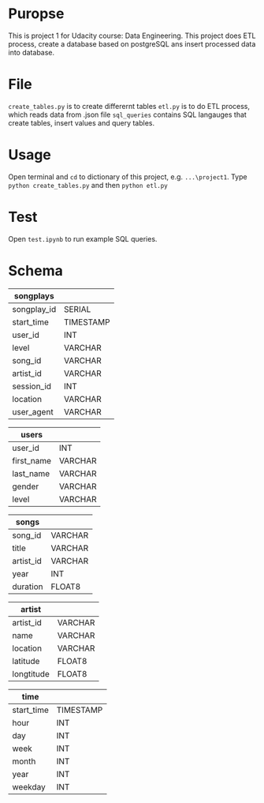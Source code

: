 # Puropse
This is project 1 for Udacity course: Data Engineering. This project does ETL process, create a database based on postgreSQL ans insert processed data into database.

# File
`create_tables.py` is to create differernt tables 
`etl.py` is to do ETL process, which reads data from .json file
`sql_queries` contains SQL langauges that create tables, insert values and query tables.

# Usage
Open terminal and `cd` to dictionary of this project, e.g. `...\project1`. Type `python create_tables.py` and then `python etl.py`

# Test
Open `test.ipynb` to run example SQL queries.

# Schema
|songplays||
|-----------|---------|
|songplay_id|SERIAL|
|start_time|TIMESTAMP|
|user_id|INT|
|level|VARCHAR|
|song_id|VARCHAR|
|artist_id|VARCHAR|
|session_id|INT|
|location|VARCHAR|
|user_agent|VARCHAR|

|users||
|----------|-------|
|user_id|INT|
|first_name|VARCHAR|
|last_name|VARCHAR|
|gender|VARCHAR|
|level|VARCHAR|

|songs||
|---------|-------|
|song_id|VARCHAR|
|title|VARCHAR|
|artist_id|VARCHAR|
|year|INT|
|duration|FLOAT8|

|artist||
|----------|-------|
|artist_id|VARCHAR|
|name|VARCHAR|
|location|VARCHAR|
|latitude|FLOAT8|
|longtitude|FLOAT8|

|time||
|----------|---------|
|start_time|TIMESTAMP|
|hour|INT|
|day|INT|
|week|INT|
|month|INT|
|year|INT|
|weekday|INT|
